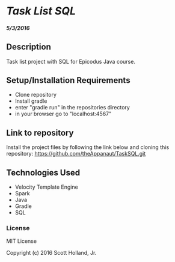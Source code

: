 # _Task List SQL_

#### _5/3/2016_

## Description
Task list project with SQL for Epicodus Java course. 

## Setup/Installation Requirements
* Clone repository
* Install gradle
* enter "gradle run" in the repositories directory
* in your browser go to "localhost:4567"

## Link to repository

Install the project files by following the link below and cloning this repository:
https://github.com/theAppanaut/TaskSQL.git

## Technologies Used
* Velocity Template Engine
* Spark
* Java
* Gradle
* SQL

### License

MIT License

Copyright (c) 2016 Scott Holland, Jr.
